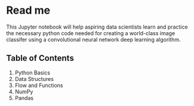 # Read me
This Jupyter notebook will help aspiring data scientists learn and practice the necessary python code needed for creating a world-class image classifer using a convolutional neural network deep learning algorithm.

## Table of Contents

1. Python Basics
2. Data Structures
3. Flow and Functions
4. NumPy
5. Pandas
